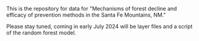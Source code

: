 This is the repository for data for "Mechanisms of forest decline and efficacy of prevention methods in the Santa Fe Mountains, NM." 

Please stay tuned, coming in early July 2024 will be layer files and a script of the random forest model. 

